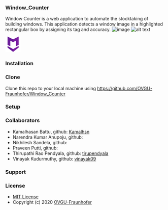 ### Window_Counter
Window Counter is a web application to automate the stocktaking of building windows. This application detects a window image in a highlighted rectangular box by assigning its tag and accuracy.
![image](C:/Users/Kamal/Downloads/integration_image.jpg)
![alt text](C:/Users/Kamal/Downloads/integration_image.jpg)

![alt text](https://github.com/adam-p/markdown-here/raw/master/src/common/images/icon48.png "Logo Title Text 1")

### Installation
### Clone
Clone this repo to your local machine using https://github.com/OVGU-Fraunhofer/Window_Counter
### Setup
### Collaborators
* Kamalhasan Battu, github: [Kamalhsn](https://github.com/Kamalhsn)
* Narendra Kumar Anupoju, github: 
* Nikhilesh Sandela, github:
* Praveen Putti, github:
* Thirupathi Rao Pendyala, github: [tirupendyala](https://github.com/tirupendyala)
* Vinayak Kudurmuthy, github: [vinayak09](https://github.com/vinayak09)
### Support
### License
* [MIT License](https://github.com/OVGU-Fraunhofer/Window_Counter/blob/master/LICENSE)
* Copyright (c) 2020 [OVGU-Fraunhofer](https://github.com/OVGU-Fraunhofer/Window_Counter)

